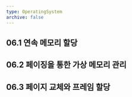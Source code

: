 ```yaml
---
type: OperatingSystem
archive: false
---
```

## 06.1 연속 메모리 할당

## 06.2 페이징을 통한 가상 메모리 관리

## 06.3 페이지 교체와 프레임 할당